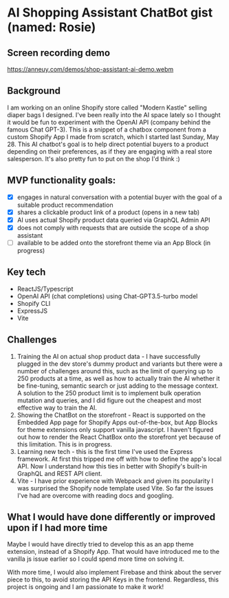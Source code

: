 # AI Shopping Assistant ChatBot gist (named: Rosie)

## Screen recording demo
https://anneuy.com/demos/shop-assistant-ai-demo.webm

## Background
I am working on an online Shopify store called "Modern Kastle" selling diaper bags I designed. I've been really into the AI space lately so I thought it would be fun to experiment with the OpenAI API (company behind the famous Chat GPT-3).
This is a snippet of a chatbox component from a custom Shopify App I made from scratch, which I started last Sunday, May 28.
This AI chatbot's goal is to help direct potential buyers to a product depending on their preferences, as if they are engaging with a real store salesperson.
It's also pretty fun to put on the shop I'd think :)

## MVP functionality goals:
- [x] engages in natural conversation with a potential buyer with the goal of a suitable product recommendation
- [x] shares a clickable product link of a product (opens in a new tab)
- [x] AI uses actual Shopify product data queried via GraphQL Admin API
- [x] does not comply with requests that are outside the scope of a shop assistant
- [ ] available to be added onto the storefront theme via an App Block (in progress)

## Key tech
- ReactJS/Typescript
- OpenAI API (chat completions) using Chat-GPT3.5-turbo model
- Shopify CLI
- ExpressJS
- Vite

## Challenges
1. Training the AI on actual shop product data - I have successfully plugged in the dev store's dummy product and variants but there were a number of challenges around this, such as the limit of querying up to 250 products at a time, as well as how to actually train the AI whether it be fine-tuning, semantic search or just adding to the message context. A solution to the 250 product limit is to implement bulk operation mutation and queries, and I did figure out the cheapest and most effective way to train the AI.
2. Showing the ChatBot on the storefront - React is supported on the Embedded App page for Shopify Apps out-of-the-box, but App Blocks for theme extensions only support vanilla javascript. I haven't figured out how to render the React ChatBox onto the storefront yet because of this limitation. This is in progress.
3. Learning new tech - this is the first time I've used the Express framework. At first this tripped me off with how to define the app's local API. Now I understand how this ties in better with Shopify's built-in GraphQL and REST API client.
4. Vite - I have prior experience with Webpack and given its popularity I was surprised the Shopify node template used Vite. So far the issues I've had are overcome with reading docs and googling.

## What I would have done differently or improved upon if I had more time
Maybe I would have directly tried to develop this as an app theme extension, instead of a Shopify App. That would have introduced me to the vanilla js issue earlier so I could spend more time on solving it.

With more time, I would also implement Firebase and think about the server piece to this, to avoid storing the API Keys in the frontend.
Regardless, this project is ongoing and I am passionate to make it work!
